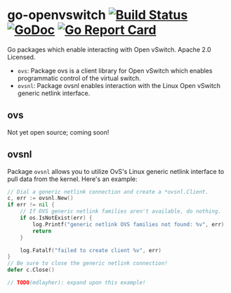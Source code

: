 go-openvswitch [![Build Status](https://travis-ci.org/digitalocean/go-openvswitch.svg?branch=master)](https://travis-ci.org/digitalocean/go-openvswitch) [![GoDoc](https://godoc.org/github.com/digitalocean/go-openvswitch?status.svg)](https://godoc.org/github.com/digitalocean/go-openvswitch) [![Go Report Card](https://goreportcard.com/badge/github.com/digitalocean/go-openvswitch)](https://goreportcard.com/report/github.com/digitalocean/go-openvswitch)
==============

Go packages which enable interacting with Open vSwitch. Apache 2.0 Licensed.

- `ovs`: Package ovs is a client library for Open vSwitch which enables programmatic control of the virtual switch.
- `ovsnl`: Package ovsnl enables interaction with the Linux Open vSwitch generic netlink interface.

ovs
---

Not yet open source; coming soon!

ovsnl
-----

Package `ovsnl` allows you to utilize OvS's Linux generic netlink interface to
pull data from the kernel.  Here's an example:

```go
// Dial a generic netlink connection and create a *ovsnl.Client.
c, err := ovsnl.New()
if err != nil {
    // If OVS generic netlink families aren't available, do nothing.
    if os.IsNotExist(err) {
        log.Printf("generic netlink OVS families not found: %v", err)
        return
    }

	log.Fatalf("failed to create client %v", err)
}
// Be sure to close the generic netlink connection!
defer c.Close()

// TODO(mdlayher): expand upon this example!
```